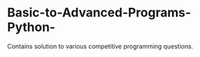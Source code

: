 # Basic-to-Advanced-Programs-Python-
Contains solution to various competitive programming questions.
